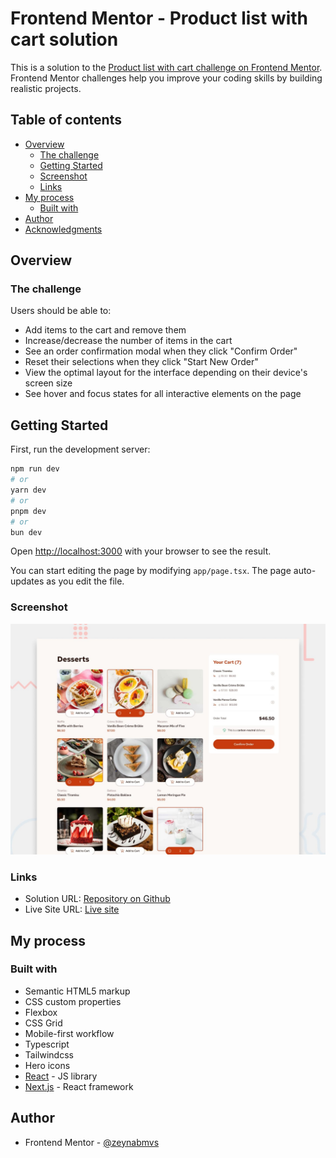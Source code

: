 # Frontend Mentor - Product list with cart solution

This is a solution to the [Product list with cart challenge on Frontend Mentor](https://www.frontendmentor.io/challenges/product-list-with-cart-5MmqLVAp_d). Frontend Mentor challenges help you improve your coding skills by building realistic projects. 

## Table of contents

- [Overview](#overview)
  - [The challenge](#the-challenge)
  - [Getting Started](#getting-started)
  - [Screenshot](#screenshot)
  - [Links](#links)
- [My process](#my-process)
  - [Built with](#built-with)
- [Author](#author)
- [Acknowledgments](#acknowledgments)


## Overview

### The challenge

Users should be able to:

- Add items to the cart and remove them
- Increase/decrease the number of items in the cart
- See an order confirmation modal when they click "Confirm Order"
- Reset their selections when they click "Start New Order"
- View the optimal layout for the interface depending on their device's screen size
- See hover and focus states for all interactive elements on the page


## Getting Started

First, run the development server:

```bash
npm run dev
# or
yarn dev
# or
pnpm dev
# or
bun dev
```

Open [http://localhost:3000](http://localhost:3000) with your browser to see the result.

You can start editing the page by modifying `app/page.tsx`. The page auto-updates as you edit the file.

### Screenshot

![](./screenshot.jpg)

### Links

- Solution URL: [Repository on Github](https://github.com/zeynabmvs/nextjs-cafe-store)
- Live Site URL: [Live site](https://nextjs-cafe-store.vercel.app/)

## My process

### Built with

- Semantic HTML5 markup
- CSS custom properties
- Flexbox
- CSS Grid
- Mobile-first workflow
- Typescript
- Tailwindcss
- Hero icons
- [React](https://reactjs.org/) - JS library
- [Next.js](https://nextjs.org/) - React framework

## Author

- Frontend Mentor - [@zeynabmvs](https://www.frontendmentor.io/profile/zeynabmvs)
